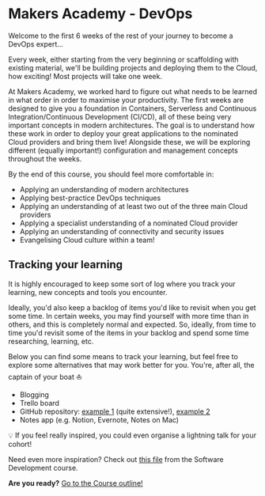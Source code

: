 # Makers Academy - DevOps

Welcome to the first 6 weeks of the rest of your journey to become a DevOps expert...

Every week, either starting from the very beginning or scaffolding with existing material, we'll be building projects and deploying them to the Cloud, how exciting! Most projects will take one week.

At Makers Academy, we worked hard to figure out what needs to be learned in what order in order to maximise your productivity. The first weeks are designed to give you a foundation in Containers, Serverless and Continuous Integration/Continuous Development (CI/CD), all of these being very important concepts in modern architectures. The goal is to understand how these work in order to deploy your great applications to the nominated Cloud providers and bring them live! Alongside these, we will be exploring different (equally important!) configuration and management concepts throughout the weeks.

By the end of this course, you should feel more comfortable in:
- Applying an understanding of modern architectures
- Applying best-practice DevOps techniques
- Applying an understanding of at least two out of the three main Cloud providers
- Applying a specialist understanding of a nominated Cloud provider
- Applying an understanding of connectivity and security issues
- Evangelising Cloud culture within a team!

## Tracking your learning

It is highly encouraged to keep some sort of log where you track your learning, new concepts and tools you encounter.

Ideally, you'd also keep a backlog of items you'd like to revisit when you get some time. In certain weeks, you may find yourself with more time than in others, and this is completely normal and expected. So, ideally, from time to time you'd revisit some of the items in your backlog and spend some time researching, learning, etc.

Below you can find some means to track your learning, but feel free to explore some alternatives that may work better for you. You're, after all, the captain of your boat :boat:
- Blogging
- Trello board
- GitHub repository: [example 1](https://github.com/amitness/learning) (quite extensive!), [example 2](https://github.com/chiubaca/learning)
- Notes app (e.g. Notion, Evernote, Notes on Mac)

:bulb: If you feel really inspired, you could even organise a lightning talk for your cohort!

Need even more inspiration? Check out [this file](https://github.com/makersacademy/course/blob/main/goals/self_directed_learning/resources/tracking_your_learning.md) from the Software Development course.

**Are you ready?** [Go to the Course outline!](https://github.com/makersacademy/devops-course/blob/main/course_outline.md)
